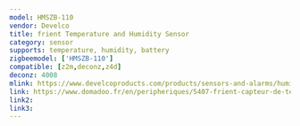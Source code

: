 ```yaml
---
model: HMSZB-110
vendor: Develco
title: frient Temperature and Humidity Sensor
category: sensor
supports: temperature, humidity, battery
zigbeemodel: ['HMSZB-110']
compatible: [z2m,deconz,z4d]
deconz: 4008
mlink: https://www.develcoproducts.com/products/sensors-and-alarms/humidity-sensor/
link: https://www.domadoo.fr/en/peripheriques/5407-frient-capteur-de-temperature-et-humidite-intelligent-zigbee-30-5713594002385.html
link2: 
link3: 
---
```


